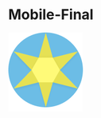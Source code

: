 # Mobile-Final 
![Logo](https://github.com/GabrielBG0/Mobile-Final/blob/main/SafeGardMobile/assets/Logo.png)

